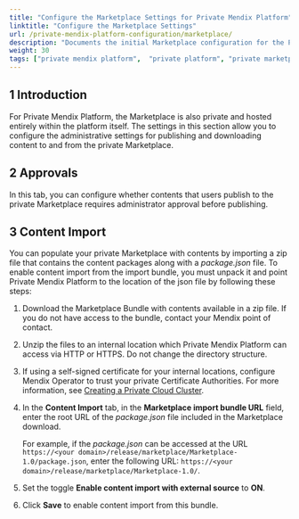 ```yaml
---
title: "Configure the Marketplace Settings for Private Mendix Platform"
linktitle: "Configure the Marketplace Settings"
url: /private-mendix-platform-configuration/marketplace/
description: "Documents the initial Marketplace configuration for the Private Mendix Platform."
weight: 30
tags: ["private mendix platform",  "private platform", "private marketplace", "marketplace configuration"]
---
```


## 1 Introduction

For Private Mendix Platform, the Marketplace is also private and hosted entirely within the platform itself. The settings in this section allow you to configure the administrative settings for publishing and downloading content to and from the private Marketplace.

## 2 Approvals

In this tab, you can configure whether contents that users publish to the private Marketplace requires administrator approval before publishing.

## 3 Content Import

You can populate your private Marketplace with contents by importing a zip file that contains the content packages along with a *package.json* file. To enable content import from the import bundle, you must unpack it and point Private Mendix Platform to the location of the json file by following these steps:

1. Download the Marketplace Bundle with contents available in a zip file. If you do not have access to the bundle, contact your Mendix point of contact.
2. Unzip the files to an internal location which Private Mendix Platform can access via HTTP or HTTPS. Do not change the directory structure.
3. If using a self-signed certificate for your internal locations, configure Mendix Operator to trust your private Certificate Authorities. For more information, see [Creating a Private Cloud Cluster](/developerportal/deploy/standard-operator/#custom-tls).
4. In the **Content Import** tab, in the **Marketplace import bundle URL** field, enter the root URL of the *package.json* file included in the Marketplace download. 

    For example, if the *package.json* can be accessed at the URL `https://<your domain>/release/marketplace/Marketplace-1.0/package.json`, enter the following URL: `https://<your domain>/release/marketplace/Marketplace-1.0/`.

5. Set the toggle **Enable content import with external source** to **ON**.
6. Click **Save** to enable content import from this bundle.